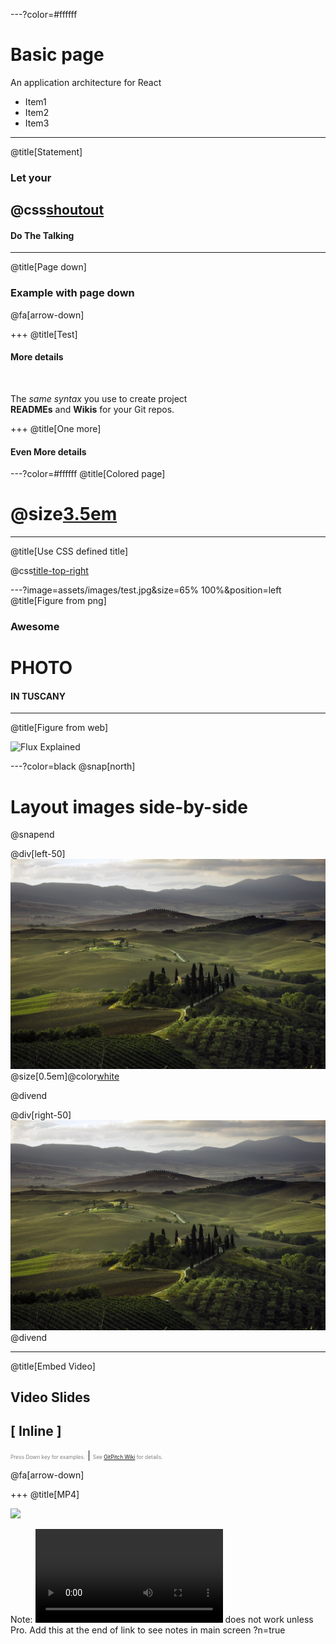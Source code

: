 ---?color=#ffffff
# Basic page 

An application architecture for React

- Item1
- Item2
- Item3

---
@title[Statement]

### Let your
## @css[shoutout](Code)
#### Do The Talking


---
@title[Page down]

### Example with page down



@fa[arrow-down]

+++
@title[Test]

#### More details

<br>

The *same syntax* you use to create project   
**READMEs** and **Wikis** for your Git repos.

+++
@title[One more]

#### Even More details


---?color=#ffffff
@title[Colored page]

# @size[3.5em](NO!)

---
@title[Use CSS defined title]

@css[title-top-right](Top-right-title)


---?image=assets/images/test.jpg&size=65% 100%&position=left
@title[Figure from png]

### Awesome
# PHOTO
#### IN TUSCANY

---
@title[Figure from web]

![Flux Explained](https://facebook.github.io/flux/img/flux-simple-f8-diagram-explained-1300w.png)


---?color=black
@snap[north]
# Layout images side-by-side
@snapend

@div[left-50]
<br>
![FIG1](assets/images/test.jpg)
@size[0.5em]@color[white](Fig1)

@divend

@div[right-50]
<br>
![FIG2](assets/images/test.jpg)
@divend


---
@title[Embed Video]
## Video Slides
## [ Inline ]
<span style="font-size:0.6em; color:gray">Press Down key for examples.</span> |
<span style="font-size:0.6em; color:gray">See [GitPitch Wiki](https://github.com/gitpitch/gitpitch/wiki/Video-Slides) for details.</span>

@fa[arrow-down]

+++
@title[MP4]

![](assets/images/Video.gif)

Note: ![MP4 Video](assets/images/Video.mp4) does not work unless Pro. Add this at the end of link to see notes in main screen ?n=true


